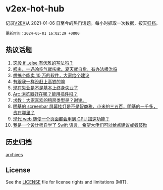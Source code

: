 # v2ex-hot-hub

 记录[V2EX](https://www.v2ex.com/)从 2021-01-06 日至今的热门话题。每小时抓取一次数据，按天[归档](archives)。

`更新时间：2024-05-01 16:02:29 +0800`

## 热议话题

1. [这段 if...else 有优雅的写法吗？](https://www.v2ex.com/t/1037129)
1. [咽炎，一遇冷空气就咳嗽，夏天就自愈，有办法根治吗](https://www.v2ex.com/t/1037101)
1. [想搞个能卖 10 万的软件，大家给个建议](https://www.v2ex.com/t/1037137)
1. [有跟我一样没赶上高铁的嘛](https://www.v2ex.com/t/1037215)
1. [现在失业是不是基本上终身失业了](https://www.v2ex.com/t/1037125)
1. [Arc 浏览器好在哪？能用插件吗？](https://www.v2ex.com/t/1037227)
1. [求教：大家喜欢的租房类型是？谢谢。](https://www.v2ex.com/t/1037179)
1. [明基的 screenbar 屏幕挂灯是不是智商税，小米的三五百，明基的一千多，贵在哪里？](https://www.v2ex.com/t/1037218)
1. [现代 web 随便一个页面都会用到 GPU 加速功能？](https://www.v2ex.com/t/1037103)
1. [我是一个设计师自学了 Swift 语言，希望大佬们可以给点建议或者鼓励](https://www.v2ex.com/t/1037217)

## 历史归档

[archives](archives)

## License

See the [LICENSE](LICENSE) file for license rights and limitations (MIT).
